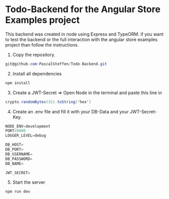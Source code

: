 # Todo-Backend for the Angular Store Examples project

This backend was created in node using Express and TypeORM. 
if you want to test the backend or the full interaction with the angular store examples project than follow the instructions.

1. Copy the repository.
```csharp
git@github.com:PascalSteffen/Todo-Backend.git
```
2. Install all dependencies
```csharp
npm install
```
3. Create a JWT-Secret => Open Node in the terminal and paste this line in
```csharp
crypto.randomBytes(32).toString('hex')
```

4. Create an .env file and fill it with your DB-Data and your JWT-Secret-Key.
```csharp
NODE_ENV=development
PORT=9000
LOGGER_LEVEL=debug

DB_HOST=
DB_PORT=
DB_USERNAME=
DB_PASSWORD=
DB_NAME=

JWT_SECRET=
```
5. Start the server
```csharp
npm run dev
```
